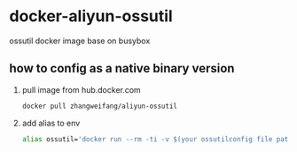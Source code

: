 # docker-aliyun-ossutil
ossutil docker image base on busybox

## how to config as a native binary version

1. pull image from hub.docker.com

   ```bash
   docker pull zhangweifang/aliyun-ossutil
   ```

2. add alias to env

   ```bash
   alias ossutil='docker run --rm -ti -v $(your ossutilconfig file path):/root/.ossutilconfig -v $(pwd):/oss zhangweifang/aliyun-ossutil ossutil'
   ```
